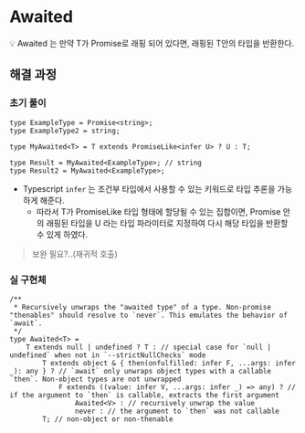 # Awaited<T>

<aside>
💡 Awaited<T> 는 만약 T가 Promise로  래핑 되어 있다면, 래핑된 T안의 타입을 반환한다.

</aside>

## 해결 과정

### 초기 풀이

```tsx
type ExampleType = Promise<string>;
type ExampleType2 = string;

type MyAwaited<T> = T extends PromiseLike<infer U> ? U : T;

type Result = MyAwaited<ExampleType>; // string
type Result2 = MyAwaited<ExampleType>;
```

- Typescript `infer` 는 조건부 타입에서 사용할 수 있는 키워드로 타입 추론을 가능하게 해준다.
    - 따라서 T가 PromiseLike<infer U> 타입 형태에 할당될 수 있는 집합이면,  Promise 안의 래핑된 타입을 U 라는 타입 파라미터로 지정하여 다시 해당 타입을 반환할 수 있게 하였다.

> 보완 필요?..(재귀적 호출)
> 

### 실 구현체

```tsx
/**
 * Recursively unwraps the "awaited type" of a type. Non-promise "thenables" should resolve to `never`. This emulates the behavior of `await`.
 */
type Awaited<T> =
    T extends null | undefined ? T : // special case for `null | undefined` when not in `--strictNullChecks` mode
        T extends object & { then(onfulfilled: infer F, ...args: infer _): any } ? // `await` only unwraps object types with a callable `then`. Non-object types are not unwrapped
            F extends ((value: infer V, ...args: infer _) => any) ? // if the argument to `then` is callable, extracts the first argument
                Awaited<V> : // recursively unwrap the value
                never : // the argument to `then` was not callable
        T; // non-object or non-thenable
```